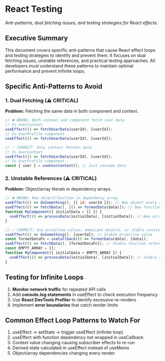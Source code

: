 # React Testing

*Anti-patterns, dual fetching issues, and testing strategies for React effects.*

<!-- AI_QUICK_REF
Overview: React anti-patterns and testing strategies for effect hooks
Key Rules: Avoid dual fetching, Use stable references, Test for infinite loops
Avoid: Dual fetching, Unstable references, Object/array literals in dependency arrays
-->

<!-- RELATED_DOCS
Core Patterns: react-loops.md (Effect loop prevention), react-fundamentals.md (Core hook patterns)
Performance: react-antipatterns.md (Performance anti-patterns), react-debugging.md (Debugging techniques)
Quality Rules: code-eslint.md (TypeScript return types and ESLint rules)
Technical Foundation: technical-stack.md (Next.js 15, React 18 config)
-->

## Executive Summary

This document covers specific anti-patterns that cause React effect loops and testing strategies to identify and prevent them. It focuses on dual fetching issues, unstable references, and practical testing approaches. All developers must understand these patterns to maintain optimal performance and prevent infinite loops.

## Specific Anti-Patterns to Avoid

### 1. Dual Fetching (⚠️ CRITICAL)

**Problem:** Fetching the same data in both component and context.

```jsx
// ❌ WRONG: Both context and component fetch user data
// In UserContext
useEffect(() => fetchUserData(userId), [userId]);
// In UserProfile component
useEffect(() => fetchUserData(userId), [userId]);

// ✅ CORRECT: Only context fetches data
// In UserContext
useEffect(() => fetchUserData(userId), [userId]);
// In UserProfile component
const { user } = useUserContext(); // Just consume data
```

### 2. Unstable References (⚠️ CRITICAL)

**Problem:** Object/array literals in dependency arrays.

```jsx
// ❌ WRONG: New object/function in dependency array
useEffect(() => doSomething(), [{ id: userId }]); // New object every render
useEffect(() => fetchData(), [() => formatData(data)]); // New function every render
function MyComponent({ initialData = [] }) {
  useEffect(() => processData(initialData), [initialData]); // New array reference!
}

// ✅ CORRECT: Use primitive values, memoized objects, or stable constants
useEffect(() => doSomething(), [userId]); // Stable primitive value
const formatDataFn = useCallback(() => formatData(data), [data]);
useEffect(() => fetchData(), [formatDataFn]); // Stable function reference
const EMPTY_ARRAY = [];
function MyComponent({ initialData = EMPTY_ARRAY }) {
  useEffect(() => processData(initialData), [initialData]); // Stable reference
}
```

## Testing for Infinite Loops

1. **Monitor network traffic** for repeated API calls
2. Add **console.log statements** in useEffect to check execution frequency
3. Use **React DevTools Profiler** to identify excessive re-renders
4. Implement **error boundaries** that catch render limits

## Common Effect Loop Patterns to Watch For

1. useEffect → setState → trigger useEffect (infinite loop)
2. useEffect with function dependency not wrapped in useCallback
3. Context value changing causing subscriber effects to re-run
4. Derived state calculated in useEffect instead of useMemo
5. Object/array dependencies changing every render
